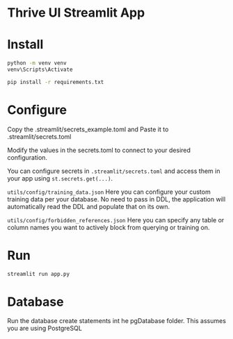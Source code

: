 # Thrive UI Streamlit App

# Install

```bash
python -m venv venv
venv\Scripts\Activate

pip install -r requirements.txt
```

# Configure
Copy the .streamlit/secrets_example.toml and Paste it to .streamlit/secrets.toml

Modify the values in the secrets.toml to connect to your desired configuration.

You can configure secrets in `.streamlit/secrets.toml` and access them in your app using `st.secrets.get(...)`.

`utils/config/training_data.json` Here you can configure your custom training data per your database.  No need to pass in DDL, the application will automatically read the DDL and populate that on its own.

`utils/config/forbidden_references.json` Here you can specify any table or column names you want to actively block from querying or training on.

# Run

```bash
streamlit run app.py
```

# Database
Run the database create statements int he pgDatabase folder.  This assumes you are using PostgreSQL
